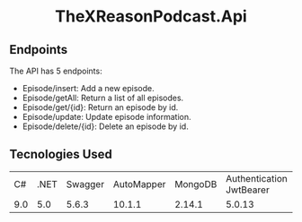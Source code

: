 <h1 align="center">TheXReasonPodcast.Api</h1>

## Endpoints
The API has 5 endpoints:

+ Episode/insert: Add a new episode.
+ Episode/getAll: Return a list of all episodes.
+ Episode/get/{id}: Return an episode by id.
+ Episode/update: Update episode information.
+ Episode/delete/{id}: Delete an episode by id.

## Tecnologies Used

<table>
  <tr>
     <td>C#</td>  
     <td>.NET</td>  
     <td>Swagger</td>  
	 <td>AutoMapper</td>  
	 <td>MongoDB</td>  
	 <td>Authentication JwtBearer</td>  
  </tr>
  <tr>
     <td>9.0</td>  
     <td>5.0</td> 
     <td>5.6.3</td>  
	 <td>10.1.1</td>  
	 <td>2.14.1</td> 
	 <td>5.0.13</td>  
  </tr>
</table>